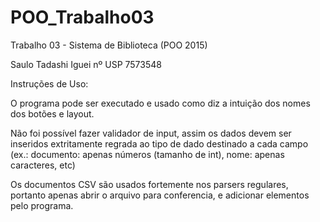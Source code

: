 # POO_Trabalho03
Trabalho 03 - Sistema de Biblioteca (POO 2015)

Saulo Tadashi Iguei nº USP 7573548

Instruções de Uso:

O programa pode ser executado e usado como diz a intuição dos nomes dos botões e layout.

Não foi possível fazer validador de input, assim os dados devem ser inseridos extritamente regrada ao tipo de dado destinado a cada campo (ex.: documento: apenas números (tamanho de int), nome: apenas caracteres, etc)

Os documentos CSV são usados fortemente nos parsers regulares, portanto apenas abrir o arquivo para conferencia, e adicionar elementos pelo programa.
